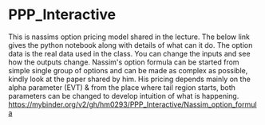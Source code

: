 # PPP_Interactive
This is nassims option pricing model shared in the lecture. The below link gives the python notebook along with details of what can it do. The option data is the real data used in the class. You can change the inputs and see how the outputs change. Nassim's option formula can be started from simple single group of options and can be made as complex as possible, kindly look at the paper shared by him.
His pricing depends mainly on the alpha parameter (EVT) & from the place where tail region starts, both parameters can be changed to develop intuition of what is happening.
https://mybinder.org/v2/gh/hm0293/PPP_Interactive/Nassim_option_formula
